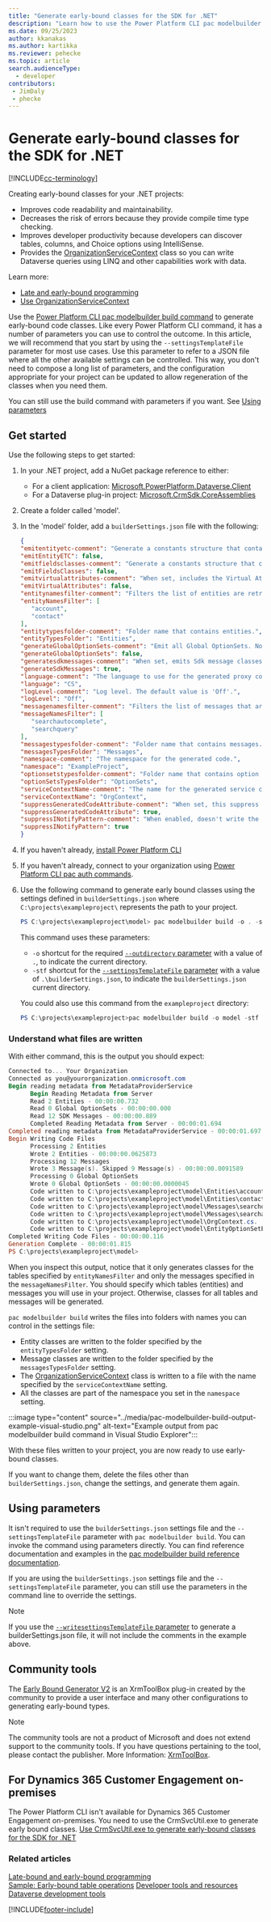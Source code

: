 ```yaml
---
title: "Generate early-bound classes for the SDK for .NET"
description: "Learn how to use the Power Platform CLI pac modelbuilder build command to generate early-bound classes for use with the Microsoft Dataverse SDK for .NET. This tool generates early-bound .NET classes that represent the Entity Data Model used by Dataverse."
ms.date: 09/25/2023
author: kkanakas
ms.author: kartikka
ms.reviewer: pehecke
ms.topic: article
search.audienceType: 
  - developer
contributors:
 - JimDaly
 - phecke
---
```


# Generate early-bound classes for the SDK for .NET

[!INCLUDE[cc-terminology](../includes/cc-terminology.md)]

Creating early-bound classes for your .NET projects:

- Improves code readability and maintainability.
- Decreases the risk of errors because they provide compile time type checking.
- Improves developer productivity because developers can discover tables, columns, and Choice options using IntelliSense.
- Provides the [OrganizationServiceContext](xref:Microsoft.Xrm.Sdk.Client.OrganizationServiceContext) class so you can write Dataverse queries using LINQ and other capabilities work with data.

Learn more:

- [Late and early-bound programming](early-bound-programming.md)
- [Use OrganizationServiceContext](organizationservicecontext.md)

Use the [Power Platform CLI pac modelbuilder build command](/power-platform/developer/cli/reference/modelbuilder#pac-modelbuilder-build) to generate early-bound code classes. Like every Power Platform CLI command, it has a number of parameters you can use to control the outcome. In this article, we will recommend that you start by using the  `--settingsTemplateFile` parameter for most use cases. Use this parameter to refer to a JSON file where all the other available settings can be controlled. This way, you don't need to compose a long list of parameters, and the configuration appropriate for your project can be updated to allow regeneration of the classes when you need them.

You can still use the build command with parameters if you want. See [Using parameters](#using-parameters)

## Get started

Use the following steps to get started:

1. In your .NET project, add a NuGet package reference to either:

   - For a client application: [Microsoft.PowerPlatform.Dataverse.Client](https://www.nuget.org/packages/Microsoft.PowerPlatform.Dataverse.Client)
   - For a Dataverse plug-in project:  [Microsoft.CrmSdk.CoreAssemblies](https://www.nuget.org/packages/Microsoft.CrmSdk.CoreAssemblies)

1. Create a folder called 'model'.
1. In the 'model' folder, add a `builderSettings.json` file with the following:

   ```json
   {
   "emitentityetc-comment": "Generate a constants structure that contains all of the field names by entity at the time of code generation.",
   "emitEntityETC": false,
   "emitfieldsclasses-comment": "Generate a constants structure that contains all of the field names by entity at the time of code generation.",
   "emitFieldsClasses": false,
   "emitvirtualattributes-comment": "When set, includes the Virtual Attributes of entities in the generated code.",
   "emitVirtualAttributes": false,
   "entitynamesfilter-comment": "Filters the list of entities are retrieved when reading data from Dataverse.",
   "entityNamesFilter": [
      "account",
      "contact"
   ],
   "entitytypesfolder-comment": "Folder name that contains entities.",
   "entityTypesFolder": "Entities",
   "generateGlobalOptionSets-comment": "Emit all Global OptionSets. Note: If an entity contains a reference to a global optionset, it is emitted even if this switch is not present.",
   "generateGlobalOptionSets": false,
   "generatesdkmessages-comment": "When set, emits Sdk message classes as part of code generation",
   "generateSdkMessages": true,
   "language-comment": "The language to use for the generated proxy code. This value can be either 'CS' or 'VB'. The default language is 'CS'.",
   "language": "CS",
   "logLevel-comment": "Log level. The default value is 'Off'.",
   "logLevel": "Off",
   "messagenamesfilter-comment": "Filters the list of messages that are retrieved when reading data from Dataverse.",
   "messageNamesFilter": [
      "searchautocomplete",
      "searchquery"
   ],
   "messagestypesfolder-comment": "Folder name that contains messages.",
   "messagesTypesFolder": "Messages",
   "namespace-comment": "The namespace for the generated code.",
   "namespace": "ExampleProject",
   "optionsetstypesfolder-comment": "Folder name that contains option sets.",
   "optionSetsTypesFolder": "OptionSets",
   "serviceContextName-comment": "The name for the generated service context. If a value is passed in, it's used for the Service Context. If not, no Service Context is generated.",
   "serviceContextName": "OrgContext",
   "suppressGeneratedCodeAttribute-comment": "When set, this suppress all generated objects being tagged with the code generation engine and version",
   "suppressGeneratedCodeAttribute": true,
   "suppressINotifyPattern-comment": "When enabled, doesn't write the INotify wrappers for properties and classes.",
   "suppressINotifyPattern": true
   }
   ```

1. If you haven't already, [install Power Platform CLI](/power-platform/developer/cli/introduction#install-microsoft-power-platform-cli)
1. If you haven't already, connect to your organization using [Power Platform CLI pac auth commands](/power-platform/developer/cli/reference/auth).
1. Use the following command to generate early bound classes using the settings defined in `builderSettings.json` where `C:\projects\exampleproject\` represents the path to your project.

   ```powershell
   PS C:\projects\exampleproject\model> pac modelbuilder build -o . -stf .\builderSettings.json
   ```

   This command uses these parameters:

   - `-o` shortcut for the required [`--outdirectory` parameter](/power-platform/developer/cli/reference/modelbuilder#--outdirectory--o) with a value of `.`, to indicate the current directory.
   - `-stf` shortcut for the [`--settingsTemplateFile` parameter](/power-platform/developer/cli/reference/modelbuilder#--settingstemplatefile--stf) with a value of `.\builderSettings.json`, to indicate the `builderSettings.json` current directory.

   You could also use this command from the `exampleproject` directory:

   ```powershell
   PS C:\projects\exampleproject>pac modelbuilder build -o model -stf model\builderSettings.json
   ```

### Understand what files are written

With either command, this is the output you should expect:

```powershell
Connected to... Your Organization
Connected as you@yourorganization.onmicrosoft.com
Begin reading metadata from MetadataProviderService
      Begin Reading Metadata from Server
      Read 2 Entities - 00:00:00.732
      Read 0 Global OptionSets - 00:00:00.000
      Read 12 SDK Messages - 00:00:00.889
      Completed Reading Metadata from Server - 00:00:01.694
Completed reading metadata from MetadataProviderService - 00:00:01.697
Begin Writing Code Files
      Processing 2 Entities
      Wrote 2 Entities - 00:00:00.0625873
      Processing 12 Messages
      Wrote 3 Message(s). Skipped 9 Message(s) - 00:00:00.0091589
      Processing 0 Global OptionSets
      Wrote 0 Global OptionSets - 00:00:00.0000045
      Code written to C:\projects\exampleproject\model\Entities\account.cs.
      Code written to C:\projects\exampleproject\model\Entities\contact.cs.
      Code written to C:\projects\exampleproject\model\Messages\searchquery.cs.
      Code written to C:\projects\exampleproject\model\Messages\searchautocomplete.cs.
      Code written to C:\projects\exampleproject\model\OrgContext.cs.
      Code written to C:\projects\exampleproject\model\EntityOptionSetEnum.cs.
Completed Writing Code Files - 00:00:00.116
Generation Complete - 00:00:01.815
PS C:\projects\exampleproject\model>
```

When you inspect this output, notice that it only generates classes for the tables specified by `entityNamesFilter` and only the messages specified in the `messageNamesFilter`. You should specify which tables (entities) and messages you will use in your project. Otherwise, classes for all tables and messages will be generated.

`pac modelbuilder build` writes the files into folders with names you can control in the settings file:

- Entity classes are written to the folder specified by the `entityTypesFolder` setting.
- Message classes are written to the folder specified by the `messagesTypesFolder` setting.
- The [OrganizationServiceContext](xref:Microsoft.Xrm.Sdk.Client.OrganizationServiceContext) class is written to a file with the name specified by the `serviceContextName` setting.
- All the classes are part of the namespace you set in the `namespace` setting.

:::image type="content" source="../media/pac-modelbuilder-build-output-example-visual-studio.png" alt-text="Example output from pac modelbuilder build command in Visual Studio Explorer":::

With these files written to your project, you are now ready to use early-bound classes.

If you want to change them, delete the files other than `builderSettings.json`, change the settings, and generate them again.

## Using parameters

It isn't required to use the `builderSettings.json` settings file and the `--settingsTemplateFile` parameter with `pac modelbuilder build`. You can invoke the command using parameters directly. You can find reference documentation and examples in the [pac modelbuilder build reference documentation](/power-platform/developer/cli/reference/modelbuilder#pac-modelbuilder-build).

If you are using the `builderSettings.json` settings file and the `--settingsTemplateFile` parameter, you can still use the parameters in the command line to override the settings.

> [!NOTE]
> If you use the [`--writesettingsTemplateFile` parameter](/power-platform/developer/cli/reference/modelbuilder#--writesettingstemplatefile--wstf) to generate a builderSettings.json file, it will not include the comments in the example above.

## Community tools

The [Early Bound Generator V2](https://www.xrmtoolbox.com/plugins/DLaB.Xrm.EarlyBoundGeneratorV2/) is an XrmToolBox plug-in created by the community to provide a user interface and many other configurations to generating early-bound types.
> [!NOTE]
> The community tools are not a product of Microsoft and does not extend support to the community tools. 
> If you have questions pertaining to the tool, please contact the publisher. More Information: [XrmToolBox](https://www.xrmtoolbox.com).


## For Dynamics 365 Customer Engagement on-premises

The Power Platform CLI isn't available for Dynamics 365 Customer Engagement on-premises. You need to use the CrmSvcUtil.exe to generate early bound classes. [Use CrmSvcUtil.exe to generate early-bound classes for the SDK for .NET](/dynamics365/customerengagement/on-premises/developer/org-service/create-early-bound-entity-classes-code-generation-tool)


### Related articles

[Late-bound and early-bound programming](early-bound-programming.md)  
[Sample: Early-bound table operations](samples/early-bound-entity-operations.md)
[Developer tools and resources](../developer-tools.md)  
[Dataverse development tools](../download-tools-NuGet.md)

[!INCLUDE[footer-include](../../../includes/footer-banner.md)]
